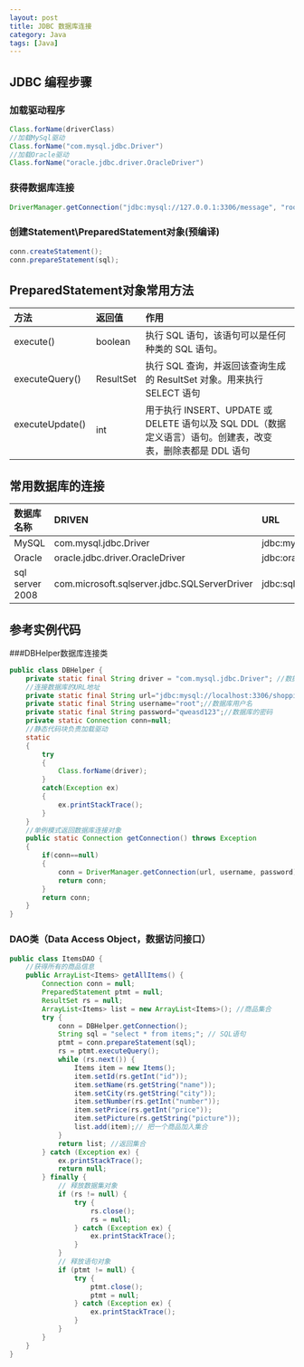 ```yaml
---
layout: post
title: JDBC 数据库连接
category: Java
tags: [Java]
---
```



## JDBC 编程步骤

### 加载驱动程序

```java
Class.forName(driverClass)
//加载MySql驱动
Class.forName("com.mysql.jdbc.Driver")
//加载Oracle驱动
Class.forName("oracle.jdbc.driver.OracleDriver")
```

### 获得数据库连接

```java
DriverManager.getConnection("jdbc:mysql://127.0.0.1:3306/message", "root", "qweasd123");
```

### 创建Statement\PreparedStatement对象(预编译)

```java
conn.createStatement();
conn.prepareStatement(sql);
```

## PreparedStatement对象常用方法

|方法    |返回值    |作用|
|:--- | :--- | :---
|execute()     |boolean    |执行 SQL 语句，该语句可以是任何种类的 SQL 语句。
|executeQuery()     |ResultSet    |执行 SQL 查询，并返回该查询生成的 ResultSet 对象。用来执行SELECT 语句
|executeUpdate()      |int    |用于执行 INSERT、UPDATE 或 DELETE 语句以及 SQL DDL（数据定义语言）语句。创建表，改变表，删除表都是 DDL 语句

## 常用数据库的连接

|数据库名称    |DRIVEN    |URL
|:--- | :--- | :---
|MySQL    |com.mysql.jdbc.Driver    |jdbc:mysql://localhost:3306/DBname
|Oracle    |oracle.jdbc.driver.OracleDriver    |jdbc:oracle:thin:@localhost:1521:DBname
|sql server 2008    |com.microsoft.sqlserver.jdbc.SQLServerDriver    |jdbc:sqlserver://localhost:1433;DataBaseName=DBname

## 参考实例代码

###DBHelper数据库连接类

```java
public class DBHelper {
    private static final String driver = "com.mysql.jdbc.Driver"; //数据库驱动
    //连接数据库的URL地址
    private static final String url="jdbc:mysql://localhost:3306/shopping?useUnicode=true&characterEncoding=UTF-8";
    private static final String username="root";//数据库用户名
    private static final String password="qweasd123";//数据库的密码
    private static Connection conn=null;
    //静态代码块负责加载驱动
    static
    {
        try
        {
            Class.forName(driver);
        }
        catch(Exception ex)
        {
            ex.printStackTrace();
        }
    }
    //单例模式返回数据库连接对象
    public static Connection getConnection() throws Exception
    {
        if(conn==null)
        {
            conn = DriverManager.getConnection(url, username, password);
            return conn;
        }
        return conn;
    }
}
```

### DAO类（Data Access Object，数据访问接口）

```java
public class ItemsDAO {
    //获得所有的商品信息
    public ArrayList<Items> getAllItems() {
        Connection conn = null;
        PreparedStatement ptmt = null;
        ResultSet rs = null;
        ArrayList<Items> list = new ArrayList<Items>(); //商品集合
        try {
            conn = DBHelper.getConnection();
            String sql = "select * from items;"; // SQL语句
            ptmt = conn.prepareStatement(sql);
            rs = ptmt.executeQuery();
            while (rs.next()) {
                Items item = new Items();   
                item.setId(rs.getInt("id"));
                item.setName(rs.getString("name"));
                item.setCity(rs.getString("city"));
                item.setNumber(rs.getInt("number"));
                item.setPrice(rs.getInt("price"));
                item.setPicture(rs.getString("picture"));
                list.add(item);// 把一个商品加入集合
            }
            return list; //返回集合
        } catch (Exception ex) {
            ex.printStackTrace();
            return null;
        } finally {
            // 释放数据集对象
            if (rs != null) {
                try {
                    rs.close();
                    rs = null;
                } catch (Exception ex) {
                    ex.printStackTrace();
                }
            }
            // 释放语句对象
            if (ptmt != null) {
                try {
                    ptmt.close();
                    ptmt = null;
                } catch (Exception ex) {
                    ex.printStackTrace();
                }
            }
        }
    }
}
```
